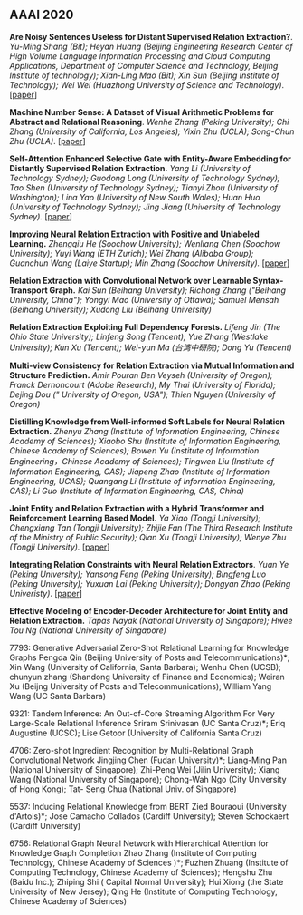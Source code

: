 ## AAAI 2020

**Are Noisy Sentences Useless for Distant Supervised Relation Extraction?**.  *Yu-Ming Shang (Bit); Heyan Huang (Beijing Engineering Research Center of High Volume Language Information Processing and Cloud Computing Applications, Department of Computer Science and Technology, Beijing Institute of technology); Xian-Ling Mao (Bit); Xin Sun (Beijing Institute of Technology); Wei Wei (Huazhong University of Science and Technology)*. [[paper](https://aaai.org/Papers/AAAI/2020GB/AAAI-ShangY.133.pdf)]

**Machine Number Sense: A Dataset of Visual Arithmetic Problems for Abstract and Relational Reasoning**. *Wenhe Zhang (Peking University); Chi Zhang (University of California, Los Angeles); Yixin Zhu (UCLA); Song-Chun Zhu (UCLA)*. [[paper](https://aaai.org/Papers/AAAI/2020GB/AAAI-ZhangW.178.pdf)]

**Self-Attention Enhanced Selective Gate with Entity-Aware Embedding for Distantly Supervised Relation Extraction.** *Yang Li (University of Technology Sydney); Guodong Long (University of Technology Sydney); Tao Shen (University of Technology Sydney); Tianyi Zhou (University of Washington); Lina Yao (University of New South Wales); Huan Huo (University of Technology Sydney); Jing Jiang (University of Technology Sydney).* [[paper](https://aaai.org/Papers/AAAI/2020GB/AAAI-LiY.3203.pdf)]

**Improving Neural Relation Extraction with Positive and Unlabeled Learning.** *Zhengqiu He (Soochow University); Wenliang Chen (Soochow University); Yuyi Wang (ETH Zurich); Wei Zhang (Alibaba Group); Guanchun Wang (Laiye Startup); Min Zhang (Soochow University).* [[paper](https://aaai.org/Papers/AAAI/2020GB/AAAI-HeZ.3868.pdf)]

**Relation Extraction with Convolutional Network over Learnable Syntax-Transport Graph.** *Kai Sun (Beihang University); Richong Zhang ("Beihang University, China"); Yongyi Mao (University of Ottawa); Samuel Mensah (Beihang University); Xudong Liu (Beihang University)*

**Relation Extraction Exploiting Full Dependency Forests.** *Lifeng Jin (The Ohio State University); Linfeng Song (Tencent); Yue Zhang (Westlake University); Kun Xu (Tencent); Wei-yun Ma (台湾中研院); Dong Yu (Tencent)*

**Multi-view Consistency for Relation Extraction via Mutual Information and Structure Prediction.** *Amir Pouran Ben Veyseh (University of Oregon); Franck Dernoncourt (Adobe Research); My Thai (University of Florida); Dejing Dou (" University of Oregon, USA"); Thien Nguyen (University of Oregon)*

**Distilling Knowledge from Well-informed Soft Labels for Neural Relation Extraction.** *Zhenyu Zhang (Institute of Information Engineering, Chinese Academy of Sciences); Xiaobo Shu (Institute of Information Engineering, Chinese Academy of Sciences); Bowen Yu (Institute of Information Engineering，Chinese Academy of Sciences); Tingwen Liu (Institute of Information Engineering, CAS); Jiapeng Zhao (Institute of Information Engineering, UCAS); Quangang Li (Institute of Information Engineering, CAS); Li Guo (Institute of Information Engineering, CAS, China)*

**Joint Entity and Relation Extraction with a Hybrid Transformer and Reinforcement Learning Based Model.** *Ya Xiao (Tongji University); Chengxiang Tan (Tongji University); Zhijie Fan (The Third Research Institute of the Ministry of Public Security); Qian Xu (Tongji University); Wenye Zhu (Tongji University).* [[paper](https://www.aaai.org/Papers/AAAI/2020GB/AAAI-XiaoY.7540.pdf)]

**Integrating Relation Constraints with Neural Relation Extractors**. *Yuan Ye (Peking University); Yansong Feng (Peking University); Bingfeng Luo (Peking University); Yuxuan Lai (Peking University); Dongyan Zhao (Peking Univeristy)*. [[paper](https://www.aaai.org/Papers/AAAI/2020GB/AAAI-YeY.7819.pdf)]

**Effective Modeling of Encoder-Decoder Architecture for Joint Entity and Relation Extraction.** *Tapas Nayak (National University of Singapore); Hwee Tou Ng (National University of Singapore)*

7793: Generative Adversarial Zero-Shot Relational Learning for Knowledge Graphs
 Pengda Qin (Beijing University of Posts and Telecommunications)*; Xin Wang (University of California, Santa Barbara); Wenhu Chen (UCSB); chunyun zhang (Shandong University of Finance and Economics); Weiran Xu (Beijng University of Posts and Telecommunications); William Yang Wang (UC Santa Barbara)

9321: Tandem Inference: An Out-of-Core Streaming Algorithm For Very Large-Scale Relational Inference Sriram Srinivasan (UC Santa Cruz)*; Eriq Augustine (UCSC); Lise Getoor (University of California Santa Cruz)

4706: Zero-shot Ingredient Recognition by Multi-Relational Graph Convolutional Network
 Jingjing Chen (Fudan University)*; Liang-Ming Pan (National University of Singapore); Zhi-Peng Wei (Jilin University); Xiang Wang (National University of Singapore); Chong-Wah Ngo (City University of Hong Kong); Tat- Seng Chua (National Univ. of Singapore)

5537: Inducing Relational Knowledge from BERT
 Zied Bouraoui (University d'Artois)*; Jose Camacho Collados (Cardiff University); Steven Schockaert (Cardiff University)

6756: Relational Graph Neural Network with Hierarchical Attention for Knowledge Graph Completion
 Zhao Zhang (Institute of Computing Technology, Chinese Academy of Sciences )*; Fuzhen Zhuang (Institute of Computing Technology, Chinese Academy of Sciences); Hengshu Zhu (Baidu Inc.); Zhiping Shi ( Capital Normal University); Hui Xiong (the State University of New Jersey); Qing He (Institute of Computing Technology, Chinese Academy of Sciences)


